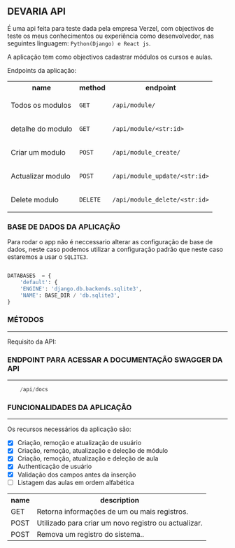 ## DEVARIA API

É uma api feita para teste dada pela empresa Verzel, com objectivos de teste os meus conhecimentos ou experiência como desenvolvedor, nas seguintes linguagem: `Python(Django) e React js`.

A aplicação tem como objectivos cadastrar módulos os cursos e aulas.

Endpoints da aplicação:

<table>
<tr>
    <th>name</th>
    <th>method</th>
    <th>endpoint</th>
</tr>
<tr>

<td>Todos os modulos</td>
<td>

`GET`

</td>

<td>

`/api/module/`

</td>

</tr>

<td>detalhe do modulo</td>
<td>

`GET`

</td>

<td>

`/api/module/<str:id>`

</td>

</tr>

<td>Criar um modulo</td>
<td>

`POST`

</td>

<td>

`/api/module_create/`

</td>

</tr>

<td>Actualizar modulo</td>
<td>

`POST`

</td>

<td>

`/api/module_update/<str:id>`

</td>

</tr>

<td>Delete modulo</td>
<td>

`DELETE`

</td>

<td>

`/api/module_delete/<str:id>`

</td>

</tr>

</table>


### BASE DE DADOS DA APLICAÇÃO

Para rodar o app não é neccessario alterar as configuração de base de dados, neste caso podemos utilizar a configuração padrão que neste caso estaremos a usar o `SQLITE3`.

```py

DATABASES  = {
    'default': { 
    'ENGINE': 'django.db.backends.sqlite3', 
    'NAME': BASE_DIR / 'db.sqlite3', 
} 

```


### MÉTODOS

<hr />


Requisito da API:

<table>
<tr>
    <th>name</th>
    <th>description</th>
</tr>
<tr>
<td>GET</td>
<td>Retorna informações de um ou mais registros.</td>
</tr>

<tr>
<td>POST</td>
<td>Utilizado para criar um novo registro ou actualizar.</td>
</tr>

<tr>
<td>POST</td>
<td>Remova um registro do sistema..</td>
</tr

</table>

### ENDPOINT PARA ACESSAR A DOCUMENTAÇÃO SWAGGER DA API
<hr />

```py
    /api/docs
```

### FUNCIONALIDADES DA APLICAÇÃO
<hr />
Os recursos necessários da aplicação são:

- [x] Criação, remoção e atualização de usuário
- [x] Criação, remoção, atualização e deleção de módulo
- [x] Criação, remoção, atualização e deleção de aula
- [x] Authenticação de usuário
- [x] Validação dos campos antes da inserção
- [ ] Listagem das aulas em ordem alfabética